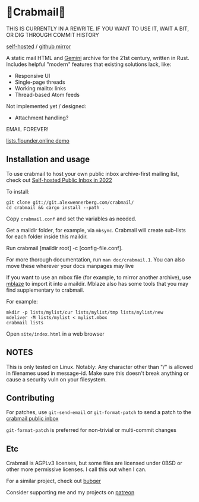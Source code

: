 # 🦀Crabmail🦀

THIS IS CURRENTLY IN A REWRITE. IF YOU WANT TO USE IT, WAIT A BIT, OR DIG
THROUGH COMMIT HISTORY

[self-hosted](https://git.alexwennerberg.com/crabmail/) / [github mirror](https://github.com/alexwennerberg/crabmail)

A static mail HTML and [Gemini](https://gemini.circumlunar.space/) archive for
the 21st century, written in Rust. Includes helpful "modern" features that
existing solutions lack, like:

* Responsive UI
* Single-page threads
* Working mailto: links
* Thread-based Atom feeds

Not implemented yet / designed:
* Attachment handling?

EMAIL FOREVER!

[lists.flounder.online demo](https://lists.flounder.online)

## Installation and usage

To use crabmail to host your own public inbox archive-first mailing list, check out [Self-hosted Public Inbox in 2022](https://alex.flounder.online/tech/howtolist.gmi)

To install:
```
git clone git://git.alexwennerberg.com/crabmail/
cd crabmail && cargo install --path .
```

Copy `crabmail.conf` and set the variables as needed.

Get a maildir folder, for example, via `mbsync`. Crabmail will create sub-lists
for each folder inside this maildir.

Run crabmail [maildir root] -c [config-file.conf].

For more thorough documentation, run `man doc/crabmail.1`. You can also move
these wherever your docs manpages may live

If you want to use an mbox file (for example, to mirror another archive), use
[mblaze](https://github.com/leahneukirchen/mblaze) to import it into a maildir.
Mblaze also has some tools that you may find supplementary to crabmail.

For example:
```
mkdir -p lists/mylist/cur lists/mylist/tmp lists/mylist/new
mdeliver -M lists/mylist < mylist.mbox
crabmail lists
```

Open `site/index.html` in a web browser 

## NOTES

This is only tested on Linux. Notably: Any character other than "/" is allowed
in filenames used in message-id. Make sure this doesn't break anything or cause
a security vuln on your filesystem.

## Contributing 

For patches, use `git-send-email` or `git-format-patch`
to send a patch to the [crabmail public inbox](https://lists.flounder.online/crabmail/)

`git-format-patch` is preferred for non-trivial or multi-commit changes

## Etc

Crabmail is AGPLv3 licenses, but some files are licensed under 0BSD or other
more permissive licenses. I call this out when I can.

For a similar project, check out [bubger](https://git.causal.agency/bubger/about/)

Consider supporting me and my projects on [patreon](https://www.patreon.com/alexwennerberg)

